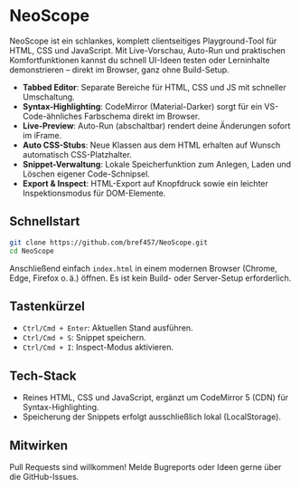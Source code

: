 # NeoScope

NeoScope ist ein schlankes, komplett clientseitiges Playground-Tool für HTML, CSS und JavaScript. Mit Live-Vorschau, Auto-Run und praktischen Komfortfunktionen kannst du schnell UI-Ideen testen oder Lerninhalte demonstrieren – direkt im Browser, ganz ohne Build-Setup.

- **Tabbed Editor**: Separate Bereiche für HTML, CSS und JS mit schneller Umschaltung.
- **Syntax-Highlighting**: CodeMirror (Material-Darker) sorgt für ein VS-Code-ähnliches Farbschema direkt im Browser.
- **Live-Preview**: Auto-Run (abschaltbar) rendert deine Änderungen sofort im iFrame.
- **Auto CSS-Stubs**: Neue Klassen aus dem HTML erhalten auf Wunsch automatisch CSS-Platzhalter.
- **Snippet-Verwaltung**: Lokale Speicherfunktion zum Anlegen, Laden und Löschen eigener Code-Schnipsel.
- **Export & Inspect**: HTML-Export auf Knopfdruck sowie ein leichter Inspektionsmodus für DOM-Elemente.

## Schnellstart

```bash
git clone https://github.com/bref457/NeoScope.git
cd NeoScope
```

Anschließend einfach `index.html` in einem modernen Browser (Chrome, Edge, Firefox o. ä.) öffnen. Es ist kein Build- oder Server-Setup erforderlich.

## Tastenkürzel

- `Ctrl/Cmd + Enter`: Aktuellen Stand ausführen.
- `Ctrl/Cmd + S`: Snippet speichern.
- `Ctrl/Cmd + I`: Inspect-Modus aktivieren.

## Tech-Stack

- Reines HTML, CSS und JavaScript, ergänzt um CodeMirror 5 (CDN) für Syntax-Highlighting.
- Speicherung der Snippets erfolgt ausschließlich lokal (LocalStorage).

## Mitwirken

Pull Requests sind willkommen! Melde Bugreports oder Ideen gerne über die GitHub-Issues.
